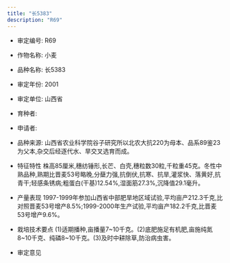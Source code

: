 ```yaml
---
title: "长5383"
description: "R69"
---
```

* 审定编号:  R69

*  作物名称:  小麦

*  品种名称:  长5383

*  审定年份:  2001

*  审定单位:  山西省

* 育种者:  

*  申请者:  

*  品种来源:  山西省农业科学院谷子研究所以北农大抗220为母本、品系89鉴23为父本,杂交后经逐代水、旱交叉选育而成。

*  特征特性
株高85厘米,穗纺锤形,长芒、白壳,穗粒数30粒,千粒重45克。冬性中熟品种,熟期比晋麦53号略晚,分蘖力强,抗倒伏,抗寒、抗旱,灌浆快、落黄好,抗青干;轻感条锈病;粗蛋白(干基)12.54%,湿面筋27.3%,沉降值29.1毫升。

*  产量表现
1997-1999年参加山西省中部肥旱地区域试验,平均亩产212.3千克,比对照晋麦53号增产8.5%;1999-2000年生产试验,平均亩产182.2千克,比晋麦53号增产9.6%。

*  栽培技术要点
(1)适期播种,亩播量7~10千克。(2)底肥施足有机肥,亩施纯氮8~10千克、纯磷8~10千克。(3)及时中耕除草,防治病虫害。

*  审定意见

